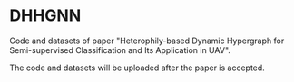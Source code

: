 # DHHGNN
Code and datasets of paper "Heterophily-based Dynamic Hypergraph for Semi-supervised Classification and Its Application in UAV".

The code and datasets will be uploaded after the paper is accepted. 
